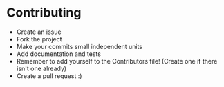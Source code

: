 # Contributing

- Create an issue
- Fork the project
- Make your commits small independent units
- Add documentation and tests
- Remember to add yourself to the Contributors file! (Create one if there isn't one already)
- Create a pull request :)
